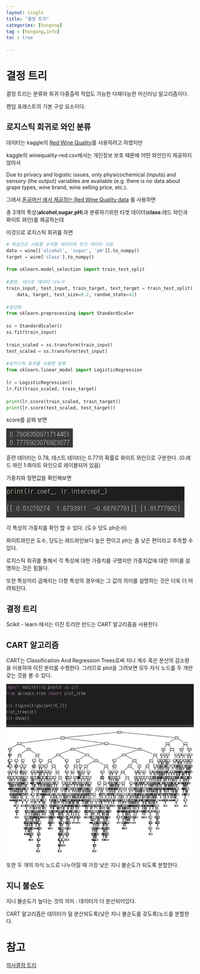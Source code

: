 ```yaml
---
layout: single
title: "결정 트리"
categories: [hongong]
tag : [hongong,info]
toc : true

---
```


# 결정 트리

결정 트리는 분류와 회귀 다중출력 작업도 가능한 다재다능한 머신러닝 알고리즘이다.

랜덤 포래스트의 기본 구성 요소이다.

## 로지스틱 회귀로 와인 분류

데이터는 kaggle의 [Red Wine Quality](https://www.kaggle.com/datasets/uciml/red-wine-quality-cortez-et-al-2009)를 사용하려고 하였지만

kaggle의 winequality-red.csv에서는 개인정보 보호 때문에 어떤 와인인지 제공하지 않아서

Due to privacy and logistic issues, only physicochemical (inputs) and sensory (the output) variables are available (e.g. there is no data about grape types, wine brand, wine selling price, etc.).

그래서 [혼공머신 에서 제공하는 Red Wine Quality data](https://bit.ly/wine_csv_data) 를 사용하면

총 3개의 특성(**alcohol**,**sugar**,**pH**)과 분류하기위한 타겟 데이터(**class**:레드 와인과 화이트 와인)를 제공하는데

이것으로 로지스틱 회귀를 하면

```python
# 특성으로 사용할 수치형 데이터와 타깃 데이터 구분
data = wine[['alcohol', 'sugar', 'pH']].to_numpy()
target = wine['class'].to_numpy()

from sklearn.model_selection import train_test_split

#훈련, 테스트 데이터 나누기
train_input, test_input, train_target, test_target = train_test_split(
    data, target, test_size=0.2, random_state=42)

#정규화
from sklearn.preprocessing import StandardScaler

ss = StandardScaler()
ss.fit(train_input)

train_scaled = ss.transform(train_input)
test_scaled = ss.transform(test_input)

#로지스틱 회귀를 사용한 분류
from sklearn.linear_model import LogisticRegression

lr = LogisticRegression()
lr.fit(train_scaled, train_target)

print(lr.score(train_scaled, train_target))
print(lr.score(test_scaled, test_target))
```

score를 살펴 보면 

![image-20220509211543174](../../images/2022-05-09-결정트리/image-20220509211543174.png)

훈련 데이터는 0.78, 테스트 데이터는 0.77의 확률로 화이트 와인으로 구분한다. (0:레드 와인 1:화이트 와인으로 레이블되어 있음)

가중치와 절편값을 확인해보면

![image-20220509211823914](../../images/2022-05-09-결정트리/image-20220509211823914.png)

각 특성의 가중치를 확인 할 수 있다. (도수 당도 ph순서)

화이트와인은 도수, 당도는 레드와인보다 높은 편이고 ph는 좀 낮은 편이라고 추측할 수 있다.



로지스틱 회귀를 통해서 각 특성에 대한 가중치를 구했지만 가중치값에 대한 의미를 설명하는 것은 힘들다.

또한 특성끼리 곱해지는 다항 특성의 경우에는 그 값의 의미를 설명하는 것은 더욱 더 어려워진다.

## 결정 트리

Scikit - learn 에서는 이진 트리만 만드는 CART 알고리즘을 사용한다.

## CART 알고리즘

CART는 Classification And Regression Trees로써 지니 계수 혹은 분산의 감소량을 이용하여 이진 분리를 수행한다. 그러므로 plot을 그려보면 모두 자식 노드를 두 개만 갖는 것을 볼 수 있다.

![image-20220509205314223](../../images/2022-05-09-결정트리/image-20220509205314223.png)

또한 두 개의 자식 노드로 나누어질 때 가장 낮은 지니 불순도가 되도록 분할한다.

## 지니 불순도

지니 불순도가 높다는 것의 의미 : 데이터가 더 분산되어있다.

CART 알고리즘은 데이터가 덜 분산되도록(낮은 지니 불순도를 갖도록)노드를 분할한다.





# 참고

[의사결정 트리](https://itwiki.kr/w/%EC%9D%98%EC%82%AC%EA%B2%B0%EC%A0%95_%EB%82%98%EB%AC%B4)